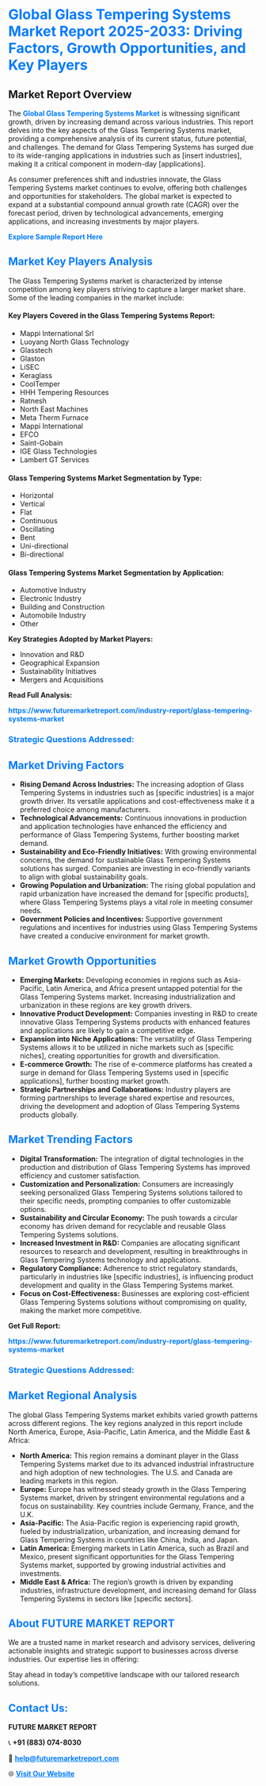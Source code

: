 <h1 style="color: #007BFF;">Global Glass Tempering Systems Market Report 2025-2033: Driving Factors, Growth Opportunities, and Key Players</h1>

<section id="overview">
<h2>Market Report Overview</h2>
<p>The <a href="https://www.futuremarketreport.com/industry-report/glass-tempering-systems-market" style="color: #007BFF; text-decoration: none;"><strong>Global Glass Tempering Systems Market</strong></a> is witnessing significant growth, driven by increasing demand across various industries. This report delves into the key aspects of the Glass Tempering Systems market, providing a comprehensive analysis of its current status, future potential, and challenges. The demand for Glass Tempering Systems has surged due to its wide-ranging applications in industries such as [insert industries], making it a critical component in modern-day [applications].</p>
<p>As consumer preferences shift and industries innovate, the Glass Tempering Systems market continues to evolve, offering both challenges and opportunities for stakeholders. The global market is expected to expand at a substantial compound annual growth rate (CAGR) over the forecast period, driven by technological advancements, emerging applications, and increasing investments by major players.</p>
</section>

<section id="overview">
<p><a href="https://www.futuremarketreport.com/request-sample/reportId=61742" style="color: #007BFF; text-decoration: none;"><strong>Explore Sample Report Here</strong></a></p>
</section>

<section id="key-players">
<h2 style="color: #007BFF;">Market Key Players Analysis</h2>
<p>The Glass Tempering Systems market is characterized by intense competition among key players striving to capture a larger market share. Some of the leading companies in the market include:</p>
<h4>Key Players Covered in the Glass Tempering Systems Report:</h4>
<ul><li>Mappi International Srl</li><li>Luoyang North Glass Technology</li><li>Glasstech</li><li>Glaston</li><li>LiSEC</li><li>Keraglass</li><li>CoolTemper</li><li>HHH Tempering Resources</li><li>Ratnesh</li><li>North East Machines</li><li>Meta Therm Furnace</li><li>Mappi International</li><li>EFCO</li><li>Saint-Gobain</li><li>IGE Glass Technologies</li><li>Lambert GT Services</li></ul>
<h4>Glass Tempering Systems Market Segmentation by Type:</h4>
<ul><li>Horizontal</li><li>Vertical</li><li>Flat</li><li>Continuous</li><li>Oscillating</li><li>Bent</li><li>Uni-directional</li><li>Bi-directional</li></ul>

<h4>Glass Tempering Systems Market Segmentation by Application:</h4>
<ul><li>Automotive Industry</li><li>Electronic Industry</li><li>Building and Construction</li><li>Automobile Industry</li><li>Other</li></ul>
<p><strong>Key Strategies Adopted by Market Players:</strong></p>
<ul>
<li>Innovation and R&D</li>
<li>Geographical Expansion</li>
<li>Sustainability Initiatives</li>
<li>Mergers and Acquisitions</li>
</ul>
</section>

<section>
<p><strong>Read Full Analysis: </strong></p><a href="https://www.futuremarketreport.com/industry-report/glass-tempering-systems-market" style="color: #007BFF; text-decoration: none;"><strong>https://www.futuremarketreport.com/industry-report/glass-tempering-systems-market</strong></a>
<h3 style="color: #007BFF;">Strategic Questions Addressed:</h3>
</section>

<section id="driving-factors">
<h2 style="color: #007BFF;">Market Driving Factors</h2>
<ul>
<li><strong>Rising Demand Across Industries:</strong> The increasing adoption of Glass Tempering Systems in industries such as [specific industries] is a major growth driver. Its versatile applications and cost-effectiveness make it a preferred choice among manufacturers.</li>
<li><strong>Technological Advancements:</strong> Continuous innovations in production and application technologies have enhanced the efficiency and performance of Glass Tempering Systems, further boosting market demand.</li>
<li><strong>Sustainability and Eco-Friendly Initiatives:</strong> With growing environmental concerns, the demand for sustainable Glass Tempering Systems solutions has surged. Companies are investing in eco-friendly variants to align with global sustainability goals.</li>
<li><strong>Growing Population and Urbanization:</strong> The rising global population and rapid urbanization have increased the demand for [specific products], where Glass Tempering Systems plays a vital role in meeting consumer needs.</li>
<li><strong>Government Policies and Incentives:</strong> Supportive government regulations and incentives for industries using Glass Tempering Systems have created a conducive environment for market growth.</li>
</ul>
</section>

<section id="growth-opportunities">
<h2 style="color: #007BFF;">Market Growth Opportunities</h2>
<ul>
<li><strong>Emerging Markets:</strong> Developing economies in regions such as Asia-Pacific, Latin America, and Africa present untapped potential for the Glass Tempering Systems market. Increasing industrialization and urbanization in these regions are key growth drivers.</li>
<li><strong>Innovative Product Development:</strong> Companies investing in R&D to create innovative Glass Tempering Systems products with enhanced features and applications are likely to gain a competitive edge.</li>
<li><strong>Expansion into Niche Applications:</strong> The versatility of Glass Tempering Systems allows it to be utilized in niche markets such as [specific niches], creating opportunities for growth and diversification.</li>
<li><strong>E-commerce Growth:</strong> The rise of e-commerce platforms has created a surge in demand for Glass Tempering Systems used in [specific applications], further boosting market growth.</li>
<li><strong>Strategic Partnerships and Collaborations:</strong> Industry players are forming partnerships to leverage shared expertise and resources, driving the development and adoption of Glass Tempering Systems products globally.</li>
</ul>
</section>

<section id="trending-factors">
<h2 style="color: #007BFF;">Market Trending Factors</h2>
<ul>
<li><strong>Digital Transformation:</strong> The integration of digital technologies in the production and distribution of Glass Tempering Systems has improved efficiency and customer satisfaction.</li>
<li><strong>Customization and Personalization:</strong> Consumers are increasingly seeking personalized Glass Tempering Systems solutions tailored to their specific needs, prompting companies to offer customizable options.</li>
<li><strong>Sustainability and Circular Economy:</strong> The push towards a circular economy has driven demand for recyclable and reusable Glass Tempering Systems solutions.</li>
<li><strong>Increased Investment in R&D:</strong> Companies are allocating significant resources to research and development, resulting in breakthroughs in Glass Tempering Systems technology and applications.</li>
<li><strong>Regulatory Compliance:</strong> Adherence to strict regulatory standards, particularly in industries like [specific industries], is influencing product development and quality in the Glass Tempering Systems market.</li>
<li><strong>Focus on Cost-Effectiveness:</strong> Businesses are exploring cost-efficient Glass Tempering Systems solutions without compromising on quality, making the market more competitive.</li>
</ul>
</section>

<section>
<p><strong>Get Full Report: </strong></p><a href="https://www.futuremarketreport.com/industry-report/glass-tempering-systems-market" style="color: #007BFF; text-decoration: none;"><strong>https://www.futuremarketreport.com/industry-report/glass-tempering-systems-market</strong></a>
<h3 style="color: #007BFF;">Strategic Questions Addressed:</h3>
</section>


<section id="regional-analysis">
<h2 style="color: #007BFF;">Market Regional Analysis</h2>
<p>The global Glass Tempering Systems market exhibits varied growth patterns across different regions. The key regions analyzed in this report include North America, Europe, Asia-Pacific, Latin America, and the Middle East & Africa:</p>
<ul>
<li><strong>North America:</strong> This region remains a dominant player in the Glass Tempering Systems market due to its advanced industrial infrastructure and high adoption of new technologies. The U.S. and Canada are leading markets in this region.</li>
<li><strong>Europe:</strong> Europe has witnessed steady growth in the Glass Tempering Systems market, driven by stringent environmental regulations and a focus on sustainability. Key countries include Germany, France, and the U.K.</li>
<li><strong>Asia-Pacific:</strong> The Asia-Pacific region is experiencing rapid growth, fueled by industrialization, urbanization, and increasing demand for Glass Tempering Systems in countries like China, India, and Japan.</li>
<li><strong>Latin America:</strong> Emerging markets in Latin America, such as Brazil and Mexico, present significant opportunities for the Glass Tempering Systems market, supported by growing industrial activities and investments.</li>
<li><strong>Middle East & Africa:</strong> The region’s growth is driven by expanding industries, infrastructure development, and increasing demand for Glass Tempering Systems in sectors like [specific sectors].</li>
</ul>
</section>

<footer>
<h2 style="color: #007BFF;">About FUTURE MARKET REPORT</h2>
<p>We are a trusted name in market research and advisory services, delivering actionable insights and strategic support to businesses across diverse industries. Our expertise lies in offering:</p>

<p>Stay ahead in today’s competitive landscape with our tailored research solutions.</p>

<h2 style="color: #007BFF;">Contact Us:</h2>
<p><strong>FUTURE MARKET REPORT</strong></p>
<p>📞 <strong>+91 (883) 074-8030</strong></p>
<p>📧 <strong><a href="mailto:help@futuremarketreport.com" style="color: #007BFF;">help@futuremarketreport.com</a></strong></p>
<p>🌐 <strong><a href="https://www.futuremarketreport.com/" style="color: #007BFF;">Visit Our Website</a></strong></p>
</footer>